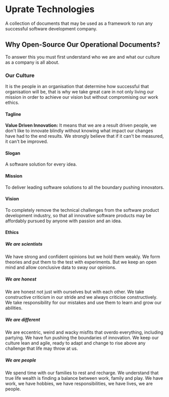 # Uprate Technologies
A collection of documents that may be used as a framework to run any successful software development company.

## Why Open-Source Our Operational Documents?
To answer this you must first understand who we are and what our culture as a company is all about.

### Our Culture
It is the people in an organisation that determine how successful that organisation will be, that is why we take great care in not only living our mission in order to achieve our vision but without compromising our work ethics.

#### Tagline
**Value Driven Innovation:** It means that we are a result driven people, we don't like to innovate blindly without knowing what impact our changes have had to the end results. We strongly believe that if it can't be measured, it can't be improved.

#### Slogan
A software solution for every idea.

#### Mission
To deliver leading software solutions to all the boundary pushing innovators.

#### Vision
To completely remove the technical challenges from the software product development industry, so that all innovative software products may be affordably pursued by anyone with passion and an idea.

#### Ethics
##### We are scientists
We have strong and confident opinions but we hold them weakly. We form theories and put them to the test with experiments. But we keep an open mind and allow conclusive data to sway our opinions.

##### We are honest
We are honest not just with ourselves but with each other. We take constructive criticism in our stride and we always criticise constructively. We take responsibility for our mistakes and use them to learn and grow our abilities.

##### We are different
We are eccentric, weird and wacky misfits that overdo everything, including partying. We have fun pushing the boundaries of innovation. We keep our culture lean and agile, ready to adapt and change to rise above any challenge that life may throw at us.

##### We are people
We spend time with our families to rest and recharge. We understand that true life wealth is finding a balance between work, family and play. We have work, we have hobbies, we have responsibilities, we have lives, we are people.
